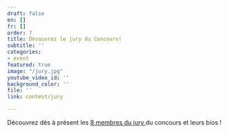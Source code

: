 ```yaml
---
draft: false
en: []
fr: []
order: 7
title: Découvrez le jury du Concours!
subtitle: ''
categories:
- event
featured: true
image: "/jury.jpg"
youtube_video_id: ''
background_color: ''
file: ''
link: contest/jury

---
```

Découvrez dès à présent les [8 membres du jury ](https://www.positive-future.org/fr/contest/jury)du concours et leurs bios !